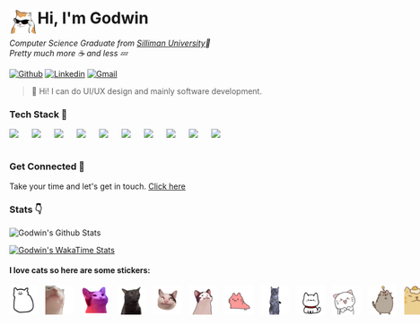 # <img src="assets/gifs/cool_cat.gif" align="left" width="50px"> Hi, I'm Godwin

<em>Computer Science Graduate from <a href="#">Silliman University</a>💢</em>
<br/>
<em>Pretty much more ☕ and less 💤 </em>

[![Github](https://img.shields.io/badge/-Github-000?style=flat&logo=Github&logoColor=white)](https://github.com/OnePewStrike)
[![Linkedin](https://img.shields.io/badge/-LinkedIn-blue?style=flat&logo=Linkedin&logoColor=white)](https://www.linkedin.com/in/godwin-duliente/)
[![Gmail](https://img.shields.io/badge/-Gmail-c14438?style=flat&logo=Gmail&logoColor=white)](mailto:rualgodwin@gmail.com)


> 👋 Hi! I can do UI/UX design and mainly software development.

### Tech Stack 💪 

<img align="left" width="30px" style="padding-right: 10px;" src="https://cdn.jsdelivr.net/gh/devicons/devicon/icons/react/react-original.svg" />
<img align="left" width="30px" style="padding-right: 10px;" src="https://cdn.jsdelivr.net/gh/devicons/devicon@latest/icons/laravel/laravel-original.svg"/>
<img align="left" width="30px" style="padding-right: 10px;" src="https://cdn.jsdelivr.net/gh/devicons/devicon/icons/nodejs/nodejs-original.svg"/>
<img align="left" width="30px" style="padding-right: 10px;" src="https://cdn.jsdelivr.net/gh/devicons/devicon@latest/icons/typescript/typescript-original.svg"/>
<img align="left" width="30px" style="padding-right: 10px;" src="https://cdn.jsdelivr.net/gh/devicons/devicon/icons/tailwindcss/tailwindcss-original-wordmark.svg"/>
<img align="left" width="30px" style="padding-right: 10px;" src="https://cdn.jsdelivr.net/gh/devicons/devicon/icons/sass/sass-original.svg"/>
<img align="left" width="30px" style="padding-right: 10px;" src="https://cdn.jsdelivr.net/gh/devicons/devicon/icons/docker/docker-original.svg"/>
<img align="left" width="30px" style="padding-right: 10px;" src="https://cdn.jsdelivr.net/gh/devicons/devicon/icons/figma/figma-original.svg"/>
<img align="left" width="30px" style="padding-right: 10px;" src="https://cdn.jsdelivr.net/gh/devicons/devicon@latest/icons/pytorch/pytorch-original.svg"/>
<img align="left" width="30px" style="padding-right: 10px;" src="https://cdn.jsdelivr.net/gh/devicons/devicon/icons/opencv/opencv-original.svg"/>

<br />
<br />

### Get Connected 🏃

Take your time and let's get in touch. [Click here](https://godoin.github.io/StaticContactPage/)

<!--
<div style="display:flex; gap:1em;">
  <a href="https://www.linkedin.com/in/godwin-duliente/"><img align="left" width="30px" src="https://cdn.jsdelivr.net/gh/devicons/devicon/icons/linkedin/linkedin-original.svg" /></a>
  <a href="https://github.com/OnePewStrike"><img align="left" width="30px" src="https://cdn.jsdelivr.net/gh/devicons/devicon/icons/github/github-original.svg" /></a>
  <a href="#"><img align="left" width="30px" src="https://cdn.jsdelivr.net/gh/devicons/devicon/icons/facebook/facebook-original.svg" /></a>
</div>


<br />

#
-->

### Stats 👇

![Godwin's Github Stats](https://github-readme-stats.vercel.app/api?username=godoin&theme=darcula&show_icons=true)

[![Godwin's WakaTime Stats](https://github-readme-stats.vercel.app/api/wakatime?username=godoin&theme=darcula)](https://github.com/anuraghazra/github-readme-stats)

#### I love cats so here are some stickers:
<div style="display:flex; gap:1em;">
  <img src="assets/gifs/cat_vibing.gif" width="50px"> 
  <img src="assets/gifs/cat_vibing_1.gif" width="50px"> 
  <img src="assets/gifs/cat_vibing_2.gif" width="50px"> 
  <img src="assets/gifs/cat_vibing_3.gif" width="50px"> 
  <img src="assets/gifs/cat_vibing_4.gif" width="50px"> 
  <img src="assets/gifs/cat_vibing_5.gif" width="50px"> 
  <img src="assets/gifs/cat_vibing_6.gif" width="50px"> 
  <img src="assets/gifs/cat_vibing_7.gif" width="50px"> 
  <img src="assets/gifs/cat_vibing_8.gif" width="50px"> 
  <img src="assets/gifs/cat_vibing_9.gif" width="50px"> 
  <img src="assets/gifs/cat_vibing_10.gif" width="50px"> 
  <img src="assets/gifs/cat_vibing_11.gif" width="50px">   
</div>



<!-- <p align="center" style="font-style:italic;">Hii</p> -->


<!-- ### Languages

<div style="display:flex; gap:1em;">
  <img align="left" width="30px" src="https://cdn.jsdelivr.net/gh/devicons/devicon/icons/html5/html5-original.svg" >        
  <img align="left" width="30px" src="https://cdn.jsdelivr.net/gh/devicons/devicon/icons/css3/css3-original.svg"/>
  <img align="left" width="30px" src="https://cdn.jsdelivr.net/gh/devicons/devicon/icons/javascript/javascript-original.svg"/>
  <img align="left" width="30px" src="https://cdn.jsdelivr.net/gh/devicons/devicon/icons/php/php-original.svg"/>
  <img align="left" width="30px" src="https://cdn.jsdelivr.net/gh/devicons/devicon/icons/mysql/mysql-original.svg"/>
  <img align="left" width="30px" src="https://cdn.jsdelivr.net/gh/devicons/devicon/icons/python/python-original.svg"/>
  <img align="left" width="30px" src="https://cdn.jsdelivr.net/gh/devicons/devicon/icons/c/c-original.svg"/>
  <img align="left" width="30px" src="https://cdn.jsdelivr.net/gh/devicons/devicon/icons/cplusplus/cplusplus-original.svg"/>
  <img align="left" width="30px" src="https://cdn.jsdelivr.net/gh/devicons/devicon/icons/typescript/typescript-original.svg"/>
</div> --> 
